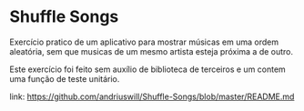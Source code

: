 # Shuffle Songs

Exercício pratico de um aplicativo para mostrar músicas em uma ordem aleatória, sem que musicas de um mesmo artista esteja próxima a de outro.

Este exercício foi feito sem auxílio de biblioteca de terceiros e um contem uma função de teste unitário.


link: https://github.com/andriuswill/Shuffle-Songs/blob/master/README.md

